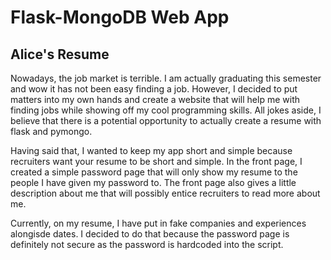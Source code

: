 # Flask-MongoDB Web App
## Alice's Resume 
Nowadays, the job market is terrible. I am actually graduating this semester and wow it has not been easy finding a job. However, I decided to put matters into my own hands and create a website that will help me with finding jobs while showing off my cool programming skills. All jokes aside, I believe that there is a potential opportunity to actually create a resume with flask and pymongo. 

Having said that, I wanted to keep my app short and simple because recruiters want your resume to be short and simple. In the front page, I created a simple password page that will only show my resume to the people I have given my password to. The front page also gives a little description about me that will possibly entice recruiters to read more about me. 

Currently, on my resume, I have put in fake companies and experiences alongisde dates. I decided to do that because the password page is definitely not secure as the password is hardcoded into the script.


